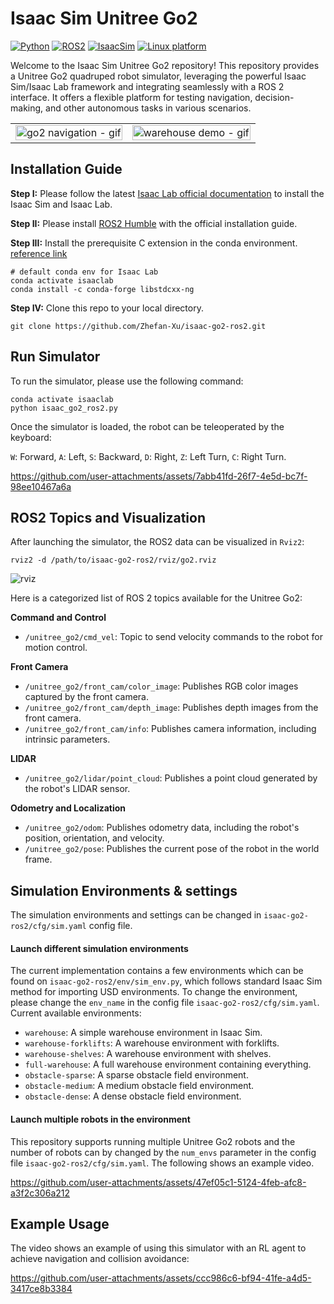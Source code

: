 #  Isaac Sim Unitree Go2
[![Python](https://img.shields.io/badge/python-3.10-blue.svg)](https://docs.python.org/3/whatsnew/3.10.html)
[![ROS2](https://img.shields.io/badge/ROS2-Humble-orange.svg)](https://docs.ros.org/en/humble/index.html)
[![IsaacSim](https://img.shields.io/badge/IsaacSim-4.2.0-red.svg)](https://docs.omniverse.nvidia.com/isaacsim/latest/overview.html)
[![Linux platform](https://img.shields.io/badge/platform-Ubuntu--22.04-green.svg)](https://releases.ubuntu.com/22.04/)

Welcome to the Isaac Sim Unitree Go2 repository! This repository provides a Unitree Go2 quadruped robot simulator, leveraging the powerful Isaac Sim/Isaac Lab framework and integrating seamlessly with a ROS 2 interface. It offers a flexible platform for testing navigation, decision-making, and other autonomous tasks in various scenarios.
<table>
  <tr>
    <td><img src="https://github.com/user-attachments/assets/8a3fb64a-966c-43f1-9124-f95ba060adff" alt="go2 navigation - gif" style="width: 100%;"></td>
    <td><img src="https://github.com/user-attachments/assets/e8aab9ea-a7aa-4d31-9c12-65e0b0159ac3" alt="warehouse demo - gif" style="width: 100%;"></td>
  </tr>
</table>

## Installation Guide
**Step I:** Please follow the latest [Isaac Lab official documentation](https://isaac-sim.github.io/IsaacLab/main/source/setup/installation/binaries_installation.html) to install the Isaac Sim and Isaac Lab.

**Step II:** Please install [ROS2 Humble](https://docs.ros.org/en/humble/index.html) with the official installation guide.

**Step III:** Install the prerequisite C extension in the conda environment. [reference link](https://stackoverflow.com/questions/58424974/anaconda-importerror-usr-lib64-libstdc-so-6-version-glibcxx-3-4-21-not-fo)
```
# default conda env for Isaac Lab
conda activate isaaclab      
conda install -c conda-forge libstdcxx-ng
```

**Step IV:** Clone this repo to your local directory.
```
git clone https://github.com/Zhefan-Xu/isaac-go2-ros2.git
```

## Run Simulator 
To run the simulator, please use the following command:
```
conda activate isaaclab
python isaac_go2_ros2.py
```
Once the simulator is loaded, the robot can be teleoperated by the keyboard:

```W```: Forward, ```A```: Left, ```S```: Backward, ```D```: Right, ```Z```: Left Turn, ```C```: Right Turn.


https://github.com/user-attachments/assets/7abb41fd-26f7-4e5d-bc7f-98ee10467a6a


## ROS2 Topics and Visualization
After launching the simulator, the ROS2 data can be visualized in ```Rviz2```:
```
rviz2 -d /path/to/isaac-go2-ros2/rviz/go2.rviz
```
![rviz](https://github.com/user-attachments/assets/946b6a31-b52a-4153-b337-846087fc2b7d)

Here is a categorized list of ROS 2 topics available for the Unitree Go2:

**Command and Control**  
- `/unitree_go2/cmd_vel`:  Topic to send velocity commands to the robot for motion control.

**Front Camera**  
- `/unitree_go2/front_cam/color_image`: Publishes RGB color images captured by the front camera.
- `/unitree_go2/front_cam/depth_image`: Publishes depth images from the front camera.
- `/unitree_go2/front_cam/info`: Publishes camera information, including intrinsic parameters.

**LIDAR**  
- `/unitree_go2/lidar/point_cloud`:  Publishes a point cloud generated by the robot's LIDAR sensor.

**Odometry and Localization**  
- `/unitree_go2/odom`:  Publishes odometry data, including the robot's position, orientation, and velocity.
- `/unitree_go2/pose`:  Publishes the current pose of the robot in the world frame.


## Simulation Environments & settings
The simulation environments and settings can be changed in ```isaac-go2-ros2/cfg/sim.yaml``` config file. 

#### Launch different simulation environments
The current implementation contains a few environments which can be found on ```isaac-go2-ros2/env/sim_env.py```, which follows standard Isaac Sim method for importing USD environments. To change the environment, please change the ```env_name``` in the config file ```isaac-go2-ros2/cfg/sim.yaml```. Current available environments:
- ```warehouse```: A simple warehouse environment in Isaac Sim.
- ```warehouse-forklifts```: A warehouse environment with forklifts.
- ```warehouse-shelves```: A warehouse environment with shelves.
- ```full-warehouse```: A full warehouse environment containing everything.
- ```obstacle-sparse```: A sparse obstacle field environment.
- ```obstacle-medium```: A  medium obstacle field environment.
- ```obstacle-dense```: A dense obstacle field environment.


#### Launch multiple robots in the environment
This repository supports running multiple Unitree Go2 robots and the number of robots can by changed by the ```num_envs``` parameter in the config file ```isaac-go2-ros2/cfg/sim.yaml```. The following shows an example video.

https://github.com/user-attachments/assets/47ef05c1-5124-4feb-afc8-a3f2c306a212




## Example Usage
The video shows an example of using this simulator with an RL agent to achieve navigation and collision avoidance:


https://github.com/user-attachments/assets/ccc986c6-bf94-41fe-a4d5-3417ce8b3384





